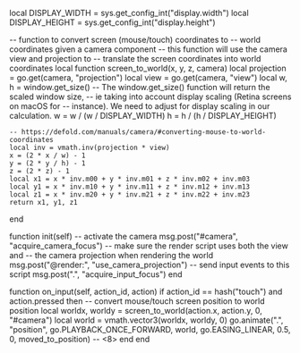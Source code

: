 local DISPLAY_WIDTH = sys.get_config_int("display.width")
local DISPLAY_HEIGHT = sys.get_config_int("display.height")

-- function to convert screen (mouse/touch) coordinates to
-- world coordinates given a camera component
-- this function will use the camera view and projection to
-- translate the screen coordinates into world coordinates
local function screen_to_world(x, y, z, camera)
	local projection = go.get(camera, "projection")
	local view = go.get(camera, "view")
	local w, h = window.get_size()
	-- The window.get_size() function will return the scaled window size,
	-- ie taking into account display scaling (Retina screens on macOS for
	-- instance). We need to adjust for display scaling in our calculation.
	w = w / (w / DISPLAY_WIDTH)
	h = h / (h / DISPLAY_HEIGHT)

	-- https://defold.com/manuals/camera/#converting-mouse-to-world-coordinates
	local inv = vmath.inv(projection * view)
	x = (2 * x / w) - 1
	y = (2 * y / h) - 1
	z = (2 * z) - 1
	local x1 = x * inv.m00 + y * inv.m01 + z * inv.m02 + inv.m03
	local y1 = x * inv.m10 + y * inv.m11 + z * inv.m12 + inv.m13
	local z1 = x * inv.m20 + y * inv.m21 + z * inv.m22 + inv.m23
	return x1, y1, z1
end

function init(self)
	-- activate the camera
	msg.post("#camera", "acquire_camera_focus")
	-- make sure the render script uses both the view and
	-- the camera projection when rendering the world
	msg.post("@render:", "use_camera_projection")
	-- send input events to this script
	msg.post(".", "acquire_input_focus")
end

function on_input(self, action_id, action)
	if action_id == hash("touch") and action.pressed then
		-- convert mouse/touch screen position to world position
		local worldx, worldy = screen_to_world(action.x, action.y, 0, "#camera")
		local world = vmath.vector3(worldx, worldy, 0)
		go.animate(".", "position", go.PLAYBACK_ONCE_FORWARD, world, go.EASING_LINEAR, 0.5, 0, moved_to_position) -- <8>
	end
end